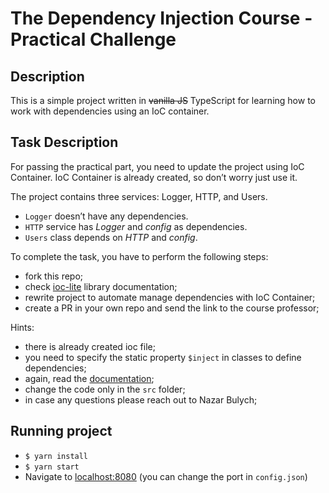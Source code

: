 # The Dependency Injection Course - Practical Challenge

## Description

This is a simple project written in ~~vanilla JS~~ TypeScript for learning how to work with dependencies using an IoC container.

## Task Description

For passing the practical part, you need to update the project using IoC Container. IoC Container is already created, so don’t worry just use it.

The project contains three services: Logger, HTTP, and Users.

- `Logger` doesn’t have any dependencies.
- `HTTP` service has _Logger_ and _config_ as dependencies.
- `Users` class depends on _HTTP_ and _config_.

To complete the task, you have to perform the following steps:

- fork this repo;
- check [ioc-lite](https://www.npmjs.com/package/ioc-lite) library documentation;
- rewrite project to automate manage dependencies with IoC Container;
- create a PR in your own repo and send the link to the course professor;

Hints:

- there is already created ioc file;
- you need to specify the static property `$inject` in classes to define dependencies;
- again, read the [documentation](https://www.npmjs.com/package/ioc-lite);
- change the code only in the `src` folder;
- in case any questions please reach out to Nazar Bulych;

## Running project

- `$ yarn install`
- `$ yarn start`
- Navigate to [localhost:8080](http://localhost:8080/) (you can change the port in `config.json`)
